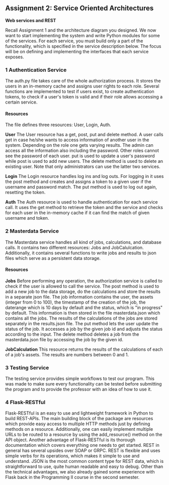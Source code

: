 ## **Assignment 2: Service Oriented Architectures**
**Web services and REST**

Recall Assignment 1 and the architecture diagram you designed. We now want to start implementing the
system and write Python modules for some of the services. For each service, you must build only a part of
the functionality, which is specified in the service description below. The focus will be on defining and
implementing the interfaces that each service exposes.

### **1 Authentication Service**
The auth.py file takes care of the whole authorization process. It stores the users in an in-memory cache and assigns user rights to each role. Several functions are implemented to test if users exist, to create authentication tokens, to check if a user's token is valid and if their role allows accessing a certain service.

#### **Resources**
The file defines three resources: User, Login, Auth.

**User**
The User resource has a get, post, put and delete method. A user calls get in case he/she wants to access information of another user in the system. Depending on the role one gets varying results. The admin can access all the information also including the password. Other roles cannot see the password of each user. put is used to update a user's password while post is used to add new users. The delete method is used to delete an existing user. Note that only administrators can use the latter two services.

**Login**
The Login resource handles log ins and log outs. For logging in it uses the post method and creates and assigns a token to a given user if the username and password match. The put method is used to log out again, resetting the token.

**Auth**
The Auth resource is used to handle authentication for each service call. It uses the get method to retrieve the token and the service and checks for each user in the in-memory cache if it can find the match of given username and token.

### **2 Masterdata Service**
The Masterdata service handles all kind of jobs, calculations, and database calls. It contains two different resources: Jobs and JobCalulcation. Additionally, it contains several functions to write jobs and results to json files which serve as a persistent data storage. 
#### **Resources**
**Jobs**
Before performing any operation, the authorization service is called to check if the user is allowed to call the service. The post method is used to add a new job to the data storage, do the calculations and store the results in a separate json file. The job information contains the user, the assets (integer from 0 to 100), the timestamp of the creation of the job, the daterange which is 10 days by default and the status, which is "in progress" by default. This information is then stored in the file masterdata.json which contains all the jobs. The results of the calculations of the jobs are stored separately in the results.json file. 
The put method lets the user update the status of the job. It accesses a job by the given job id and adjusts the status according to the input. 
The delete method deletes a job from the masterdata.json file by accessing the job by the given id.

**JobCalculation**
This resource returns the results of the calculations of each of a job's assets. The results are numbers between 0 and 1. 

### **3 Testing Service**
The testing service provides simple workflows to test our program. This was made to make sure every functionality can be tested before submitting the program and to provide the professor with an idea of how to use it.

### **4 Flask-RESTful**
Flask-RESTful is an easy to use and lightweight framework in Python to build REST-APIs. The main building block of the package are resources which provide easy access to multiple HTTP methods just by defining methods on a resource. Additionally, one can easily implement multiple URLs to be routed to a resource by using the add_resource() method on the API object. Another advantage of Flask-RESTful is its thorough documentation which covers everything one needs to get started. 
REST in general has several upsides over SOAP or GRPC. REST is flexible and uses simple verbs for its operations, which makes it simple to use and understand. JSON is the most common content type for REST data, which is straightforward to use, quite human readable and easy to debug. Other than the technical advantages, we also already gained some experience with Flask back in the Programming II course in the second semester.
